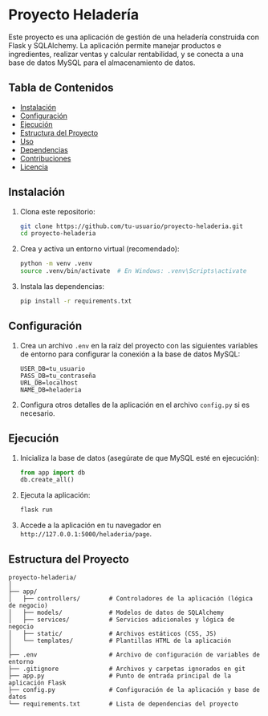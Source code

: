 # Proyecto Heladería

Este proyecto es una aplicación de gestión de una heladería construida con Flask y SQLAlchemy. La aplicación permite manejar productos e ingredientes, realizar ventas y calcular rentabilidad, y se conecta a una base de datos MySQL para el almacenamiento de datos.

## Tabla de Contenidos
- [Instalación](#instalación)
- [Configuración](#configuración)
- [Ejecución](#ejecución)
- [Estructura del Proyecto](#estructura-del-proyecto)
- [Uso](#uso)
- [Dependencias](#dependencias)
- [Contribuciones](#contribuciones)
- [Licencia](#licencia)

## Instalación

1. Clona este repositorio:

    ```bash
    git clone https://github.com/tu-usuario/proyecto-heladeria.git
    cd proyecto-heladeria
    ```

2. Crea y activa un entorno virtual (recomendado):

    ```bash
    python -m venv .venv
    source .venv/bin/activate  # En Windows: .venv\Scripts\activate
    ```

3. Instala las dependencias:

    ```bash
    pip install -r requirements.txt
    ```

## Configuración

1. Crea un archivo `.env` en la raíz del proyecto con las siguientes variables de entorno para configurar la conexión a la base de datos MySQL:

    ```plaintext
    USER_DB=tu_usuario
    PASS_DB=tu_contraseña
    URL_DB=localhost
    NAME_DB=heladeria
    ```

2. Configura otros detalles de la aplicación en el archivo `config.py` si es necesario.

## Ejecución

1. Inicializa la base de datos (asegúrate de que MySQL esté en ejecución):

    ```python
    from app import db
    db.create_all()
    ```

2. Ejecuta la aplicación:

    ```bash
    flask run
    ```

3. Accede a la aplicación en tu navegador en `http://127.0.0.1:5000/heladeria/page`.

## Estructura del Proyecto

```plaintext
proyecto-heladeria/
│
├── app/
│   ├── controllers/        # Controladores de la aplicación (lógica de negocio)
│   ├── models/             # Modelos de datos de SQLAlchemy
│   ├── services/           # Servicios adicionales y lógica de negocio
│   ├── static/             # Archivos estáticos (CSS, JS)
│   └── templates/          # Plantillas HTML de la aplicación
│
├── .env                    # Archivo de configuración de variables de entorno
├── .gitignore              # Archivos y carpetas ignorados en git
├── app.py                  # Punto de entrada principal de la aplicación Flask
├── config.py               # Configuración de la aplicación y base de datos
└── requirements.txt        # Lista de dependencias del proyecto

